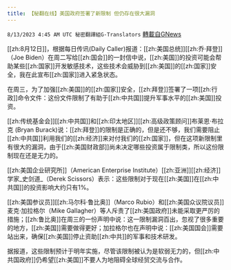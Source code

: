 ```yaml
---
title: 【秘翻在线】美国政府签署了新限制 但仍存在很大漏洞
---
```

`8/13/2023 4:45 AM UTC 秘密翻譯組G-Translators` [轉載自GNews](https://gnews.org/articles/1549106)

[[zh:8月12日]]，根据每日传讯(Daily Caller)报道：[[zh:美国总统]][[zh:乔·拜登]]（Joe Biden）在周二写给[[zh:国会]]的一封信中说，[[zh:美国]]的投资可能会帮助某些[[zh:国家]]开发敏感技术，这些技术会威胁到[[zh:美国]]的[[zh:国家]]安全，我在此宣布[[zh:国家]]进入紧急状态。

在周三，为了加强[[zh:美国]]的[[zh:国家]]安全，[[zh:拜登]]签署了一项[[zh:行政]]命令文件：这份文件限制了有助于[[zh:中共国]]提升军事水平的[[zh:美国]]投资。

[[zh:传统基金会]][[zh:中共国]]和[[zh:印太地区]][[zh:高级政策顾问]]布莱恩·布拉克 (Bryan Burack)说：[[zh:拜登]]的限制是正确的，但是还不够，我们需要阻止[[zh:中共国]]利用我们的[[zh:经济]]来对付我们的[[zh:国家]]，但在这项新限制里有很大的漏洞，由于[[zh:美国财政部]]尚未决定哪些投资属于限制类，所以这份限制现在还是无力的。

[[zh:美国企业研究所]]（American Enterprise Institute）[[zh:亚洲]][[zh:经济]]学家_史剑道_（Derek Scissors）表示：这些限制对于现在[[zh:美国]]在[[zh:中共国]]的投资影响大约只有1%。

[[zh:美国参议员]][[zh:马尔科·鲁比奥]]（Marco Rubio）和[[zh:美国众议院议员]]麦克·加拉格尔（Mike Gallagher）等人斥责了[[zh:美国政府]]未能采取更严厉的措施；[[zh:鲁比奥]]在周三的一份声明中说：这一限制漏洞百出，忽视了很多重要的地方，[[zh:美国]]需要做得更好；加拉格尔也在声明中说：[[zh:美国国会]]需要站出来，确保[[zh:美国]]停止资助[[zh:中共]]的军事和技术研发。

据报道，这些限制预计于明年实施，尽管该限制被认为是软弱无力的，但[[zh:中共国政府]]仍希望[[zh:美国]]不要人为地阻碍全球经贸交流与合作。
